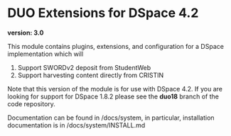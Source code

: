 # DUO Extensions for DSpace 4.2

**version: 3.0**


This module contains plugins, extensions, and configuration for a DSpace implementation which will

1. Support SWORDv2 deposit from StudentWeb
2. Support harvesting content directly from CRISTIN

Note that this version of the module is for use with DSpace 4.2.  If you are looking for support for DSpace 1.8.2 please see the 
**duo18** branch of the code repository.
 
Documentation can be found in /docs/system, in particular, installation documentation is in /docs/system/INSTALL.md

